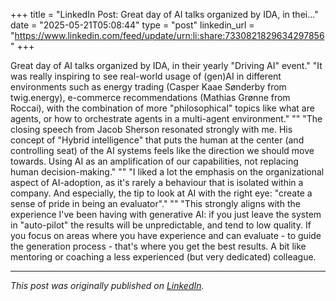 +++
title = "LinkedIn Post: Great day of AI talks organized by IDA, in thei..."
date = "2025-05-21T05:08:44"
type = "post"
linkedin_url = "https://www.linkedin.com/feed/update/urn:li:share:7330821829634297856"
+++

Great day of AI talks organized by IDA, in their yearly "Driving AI" event."
"It was really inspiring to see real-world usage of (gen)AI in different environments such as energy trading (Casper Kaae Sønderby from twig.energy), e-commerce recommendations (Mathias Grønne from Roccai), with the combination of more "philosophical" topics like what are agents, or how to orchestrate agents in a multi-agent environment."
""
"The closing speech from Jacob Sherson resonated strongly with me. His concept of "Hybrid intelligence" that puts the human at the center (and controlling seat) of the AI systems feels like the direction we should move towards. Using AI as an amplification of our capabilities, not replacing human decision-making."
""
"I liked a lot the emphasis on the organizational aspect of AI-adoption, as it's rarely a behaviour that is isolated within a company. And especially, the tip to look at AI with the right eye: "create a sense of pride in being an evaluator"."
""
"This strongly aligns with the experience I've been having with generative AI: if you just leave the system in "auto-pilot" the results will be unpredictable, and tend to low quality. If you focus on areas where you have experience and can evaluate - to guide the generation process - that's where you get the best results. A bit like mentoring or coaching a less experienced (but very dedicated) colleague.

---

*This post was originally published on [LinkedIn](https://www.linkedin.com/in/adrianmoreno/recent-activity/all/).*